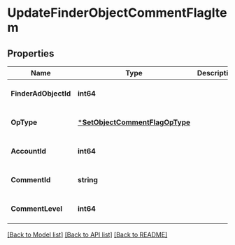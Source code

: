 # UpdateFinderObjectCommentFlagItem

## Properties
Name | Type | Description | Notes
------------ | ------------- | ------------- | -------------
**FinderAdObjectId** | **int64** |  | [optional] [default to null]
**OpType** | [***SetObjectCommentFlagOpType**](SetObjectCommentFlagOpType.md) |  | [optional] [default to null]
**AccountId** | **int64** |  | [optional] [default to null]
**CommentId** | **string** |  | [optional] [default to null]
**CommentLevel** | **int64** |  | [optional] [default to null]

[[Back to Model list]](../README.md#documentation-for-models) [[Back to API list]](../README.md#documentation-for-api-endpoints) [[Back to README]](../README.md)


